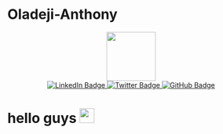 # Oladeji-Anthony

<div id="header" align="center">
  <img src="https://media.giphy.com/media/dMLmQfCO7lCA2gX3tw/giphy.gif" width="100"/>
</div>

<div id="badges" align="center">
  <a href="linkedin.com/in/oladejianthony">
    <img src="https://img.shields.io/badge/LinkedIn-blue?style=for-the-badge&logo=linkedin&logoColor=white" alt="LinkedIn Badge"/>
  </a>
  <a href="https://twitter.com/OladejiAnthony1">
    <img src="https://img.shields.io/badge/Twitter-blue?style=for-the-badge&logo=twitter&logoColor=white" alt="Twitter Badge"/>
  </a>
  <a href="https://github.com/OladejiAnthony">
    <img src="https://img.shields.io/badge/github-darkgreen?style=for-the-badge&logo=github&logoColor=white" alt="GitHub Badge"/>
  </a>
</div>

<div align="center">
  <img src="https://komarev.com/ghpvc/?username=OladejiAnthony&style=flat-square&color=blue" alt=""/>
</div>

<h1>
  hello guys
  <img src="https://media.giphy.com/media/hvRJCLFzcasrR4ia7z/giphy.gif" width="30px"/>
</h1>

